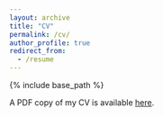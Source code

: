 ```yaml
---
layout: archive
title: "CV"
permalink: /cv/
author_profile: true
redirect_from:
  - /resume
---
```


{% include base_path %}


A PDF copy of my CV is available [here](../files/Keyan_CV.pdf).
